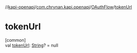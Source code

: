 //[kapi-openapi](../../../index.md)/[com.chrynan.kapi.openapi](../index.md)/[OAuthFlow](index.md)/[tokenUrl](token-url.md)

# tokenUrl

[common]\
val [tokenUrl](token-url.md): [String](https://kotlinlang.org/api/latest/jvm/stdlib/kotlin/-string/index.html)? = null
